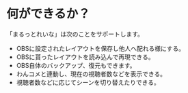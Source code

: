 # 何ができるか？

「まるっとれいな」は次のことをサポートします。

* OBSに設定されたレイアウトを保存し他人へ配れる様にする。
* OBSに貰ったレイアウトを読み込んで再現できる。
* OBS自体のバックアップ、復元もできます。
* わんコメと連動し、現在の視聴者数などを表示できる。
* 視聴者数などに応じてシーンを切り替えたりできる。
